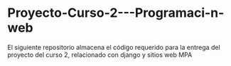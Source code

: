 # Proyecto-Curso-2---Programaci-n-web
El siguiente repositorio almacena el código requerido para la entrega del proyecto del curso 2, relacionado con django y sitios web MPA
